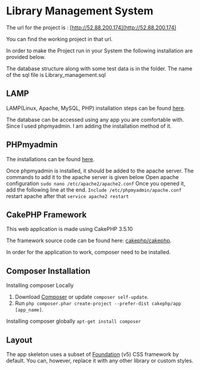
# Library Management System

The url for the project is : [http://52.88.200.174](http://52.88.200.174)

You can find the working project in that url.

In order to make the Project run in your System the following installation are provided below.

The database structure along with some test data is in the folder. The name of the sql file is Library_management.sql

## LAMP

LAMP(Linux, Apache, MySQL, PHP) installation steps can be found [here](https://www.digitalocean.com/community/tutorials/how-to-install-linux-apache-mysql-php-lamp-stack-on-ubuntu-16-04).

The database can be accessed using any app you are comfortable with. Since I used phpmyadmin. I am adding the installation method of it.

## PHPmyadmin

The installations can be found [here](https://www.digitalocean.com/community/tutorials/how-to-install-and-secure-phpmyadmin-on-ubuntu-16-04).

Once phpmyadmin is installed, it should be added to the apache server. The commands to add it to the apache server is given below
Open apache configuration
`sudo nano /etc/apache2/apache2.conf`
Once you opened it, add the following line at the end.
`Include /etc/phpmyadmin/apache.conf`
restart apache after that
`service apache2 restart`

## CakePHP Framework

This web application is made using CakePHP 3.5.10

The framework source code can be found here: [cakephp/cakephp](https://github.com/cakephp/cakephp).

In order for the application to work, composer need to be installed.

## Composer Installation

Installing composer Locally
1. Download [Composer](https://getcomposer.org/doc/00-intro.md) or update `composer self-update`.
2. Run `php composer.phar create-project --prefer-dist cakephp/app [app_name]`.

Installing composer globally
`apt-get install composer`

## Layout

The app skeleton uses a subset of [Foundation](http://foundation.zurb.com/) (v5) CSS
framework by default. You can, however, replace it with any other library or
custom styles.
